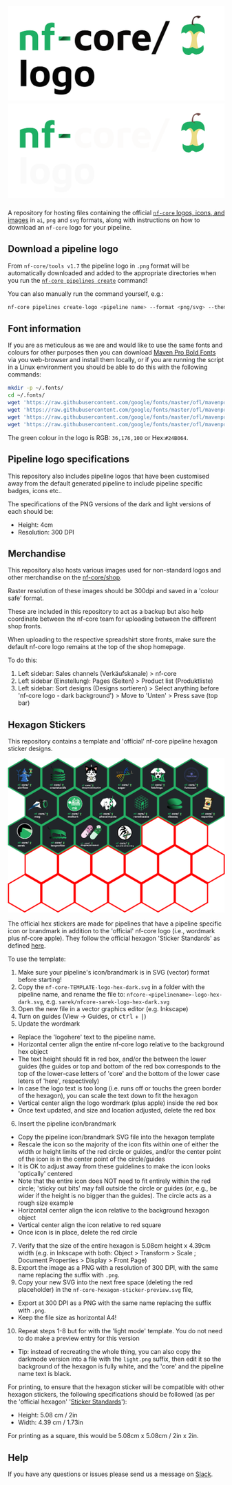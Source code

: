 # ![nf-core/logos](nf-core-logos/nfcore-logo_logo_light.png#gh-light-mode-only) ![nf-core/logos](nf-core-logos/nfcore-logo_logo_dark.png#gh-dark-mode-only)

A repository for hosting files containing the official [`nf-core` logos, icons, and images](nf-core-logos) in `ai`, `png` and `svg` formats, along with instructions on how to download an `nf-core` logo for your pipeline.

## Download a pipeline logo

From `nf-core/tools v1.7` the pipeline logo in `.png` format will be automatically downloaded and added to the appropriate directories when you run the [`nf-core pipelines create`](https://nf-co.re/docs/tutorials/adding_a_pipeline/creating_a_pipeline) command!

You can also manually run the command yourself, e.g.:

```bash
nf-core pipelines create-logo <pipeline name> --format <png/svg> --theme <light/dark> --width <pixels>
```

## Font information

If you are as meticulous as we are and would like to use the same fonts and colours for other purposes then you can download [Maven Pro Bold Fonts](https://fonts.google.com/specimen/Maven+Pro) via you web-browser and install them locally, or if you are running the script in a Linux environment you should be able to do this with the following commands:

```bash
mkdir -p ~/.fonts/
cd ~/.fonts/
wget 'https://raw.githubusercontent.com/google/fonts/master/ofl/mavenpro/static/MavenPro-Black.ttf'
wget 'https://raw.githubusercontent.com/google/fonts/master/ofl/mavenpro/static/MavenPro-Bold.ttf'
wget 'https://raw.githubusercontent.com/google/fonts/master/ofl/mavenpro/static/MavenPro-Medium.ttf'
wget 'https://raw.githubusercontent.com/google/fonts/master/ofl/mavenpro/static/MavenPro-Regular.ttf'
```

The green colour in the logo is RGB: `36,176,100` or Hex:`#24B064`.

## Pipeline logo specifications

This repository also includes pipeline logos that have been customised away from the default generated pipeline to include pipeline specific badges, icons etc..

The specifications of the PNG versions of the dark and light versions of each should be:

- Height: 4cm
- Resolution: 300 DPI

## Merchandise

This repository also hosts various images used for non-standard logos and other merchandise on the [nf-core/shop](https://nf-co.re/shop).

Raster resolution of these images should be 300dpi and saved in a 'colour safe' format.

These are included in this repository to act as a backup but also help coordinate between the nf-core team for uploading between the different shop fronts.

When uploading to the respective spreadshirt store fronts, make sure the default nf-core logo remains at the top of the shop homepage.

To do this:

1. Left sidebar: Sales channels (Verkäufskanale) > nf-core
2. Left sidebar (Einstellung): Pages (Seiten) > Product list (Produktliste)
3. Left sidebar: Sort designs (Designs sortieren) > Select anything before 'nf-core logo - dark background') > Move to 'Unten' > Press save (top bar)

## Hexagon Stickers

This repository contains a template and 'official' nf-core pipeline hexagon sticker designs.

![A collection of hexagon shape symbols with a variety of nf-core pipeline logos in each one](hexagon-stickers/pipelines/nf-core-hexagon-sticker-preview.png)

The official hex stickers are made for pipelines that have a pipeline specific icon or brandmark in addition to the 'official' nf-core logo (i.e., wordmark plus nf-core apple).
They follow the official hexagon 'Sticker Standards' as defined [here](https://sticker.how/).

To use the template:

1. Make sure your pipeline's icon/brandmark is in SVG (vector) format before starting!
2. Copy the `nf-core-TEMPLATE-logo-hex-dark.svg` in a folder with the pipeline name, and rename the file to: `nfcore-<pipelinename>-logo-hex-dark.svg`, e.g. `sarek/nfcore-sarek-logo-hex-dark.svg`
3. Open the new file in a vector graphics editor (e.g. Inkscape)
4. Turn on guides (View -> Guides, or <kbd>ctrl</kbd> + <kbd>|</kbd>)
5. Update the wordmark
  - Replace the 'logohere' text to the pipeline name.
  - Horizontal center align the entire nf-core logo relative to the background hex object
  - The text height should fit in red box, and/or the between the lower guides (the guides or top and bottom of the red box corresponds to the top of the lower-case letters of 'core' and the bottom of the lower case leters of 'here', respectively)
  - In case the logo text is too long (i.e. runs off or touchs the green border of the hexagon), you can scale the text down to fit the hexagon
  - Vertical center align the logo wordmark (plus apple) inside the red box
  - Once text updated, and size and location adjusted, delete the red box
6. Insert the pipeline icon/brandmark
  - Copy the pipeline icon/brandmark SVG file into the hexagon template
  - Rescale the icon so the majority of the icon fits within one of either the width or height limits of the red circle or guides, and/or the center point of the icon is in the center point of the circle/guides
  - It is OK to adjust away from these guidelines to make the icon looks 'optically' centered
  - Note that the entire icon does NOT need to fit entirely within the red circle; 'sticky out bits' may fall outside the circle or guides (or, e.g., be wider if the height is no bigger than the guides). The circle acts as a rough size example
  - Horizontal center align the icon relative to the background hexagon object
  - Vertical center align the icon relative to red square
  - Once icon is in place, delete the red circle
7. Verify that the size of the entire hexagon is 5.08cm height x 4.39cm width (e.g. in Inkscape with both: Object > Transform > Scale ; Document Properties > Display > Front Page)
8. Export the image as a PNG with a resolution of 300 DPI, with the same name replacing the suffix with `.png`.
9. Copy your new SVG into the next free space (deleting the red placeholder) in the `nf-core-hexagon-sticker-preview.svg` file,
  - Export at 300 DPI as a PNG with the same name replacing the suffix with `.png`.
  - Keep the file size as horizontal A4!
10. Repeat steps 1-8 but for with the 'light mode' template. You do not need to do make a preview entry for this version
  - Tip: instead of recreating the whole thing, you can also copy the darkmode version into a file with the `light.png` suffix, then edit it so the background of the hexagon is fully white, and the 'core' and the pipeline name text is black.

For printing, to ensure that the hexagon sticker will be compatible with other hexagon stickers, the following specifications should be followed (as per the 'official hexagon' '[Sticker Standards](https://sticker.how/)'):

- Height: 5.08 cm / 2in
- Width: 4.39 cm / 1.73in

For printing as a square, this would be 5.08cm x 5.08cm / 2in x 2in.

## Help

If you have any questions or issues please send us a message on [Slack](https://nf-co.re/join/slack).
